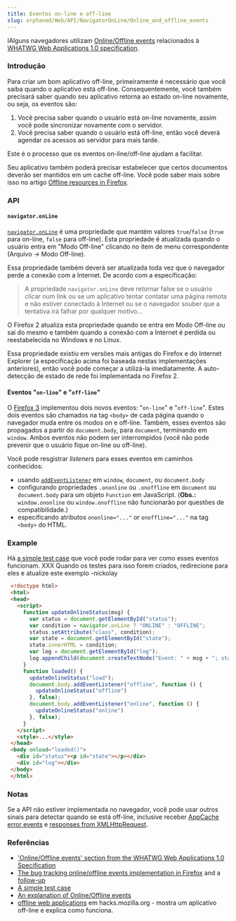 ```yaml
---
title: Eventos on-line e off-line
slug: orphaned/Web/API/NavigatorOnLine/Online_and_offline_events
---
```


IAlguns navegadores utilizam [Online/Offline events](http://www.whatwg.org/specs/web-apps/current-work/#offline) relacionados à [WHATWG Web Applications 1.0 specification](http://www.whatwg.org/specs/web-apps/current-work/).

### Introdução

Para criar um bom aplicativo off-line, primeiramente é necessário que você saiba quando o aplicativo está off-line. Consequentemente, você também precisará saber quando seu aplicativo retorna ao estado on-line novamente, ou seja, os eventos são:

1. Você precisa saber quando o usuário está on-line novamente, assim você pode sincronizar novamente com o servidor.
2. Você precisa saber quando o usuário está off-line, então você deverá agendar os acessos ao servidor para mais tarde.

Este é o processo que os eventos on-line/off-line ajudam a facilitar.

Seu aplicativo também poderá precisar estabelecer que certos documentos deverão ser mantidos em um cache off-line. Você pode saber mais sobre isso no artigo [Offline resources in Firefox](/en/Offline_resources_in_Firefox "en/Offline_resources_in_Firefox").

### API

#### `navigator.onLine`

[`navigator.onLine`](/en/DOM/window.navigator.onLine "en/DOM/window.navigator.onLine") é uma propriedade que mantém valores `true`/`false` (`true` para on-line, `false` para off-line). Esta propriedade é atualizada quando o usuário entra em "Modo Off-line" clicando no item de menu correspondente (Arquivo -> Modo Off-line).

Essa propriedade também deverá ser atualizada toda vez que o navegador perde a conexão com a Internet. De acordo com a especificação:

> A propriedade `navigator.onLine` deve retornar false se o usuário clicar num link ou se um aplicativo tentar contatar uma página remota e não estiver conectado à Internet ou se o navegador souber que a tentativa irá falhar por qualquer motivo...

O Firefox 2 atualiza esta propriedade quando se entra em Modo Off-line ou sai do mesmo e também quando a conexão com a Internet é perdida ou reestabelecida no Windows e no Linux.

Essa propriedade existiu em versões mais antigas do Firefox e do Internet Explorer (a especificação acima foi baseada nestas implementações anteriores), então você pode começar a utilizá-la imediatamente. A auto-detecção de estado de rede foi implementada no Firefox 2.

#### Eventos "`on-line`" e "`off-line`"

O [Firefox 3](/en/Firefox_3_for_developers "en/Firefox_3_for_developers") implementou dois novos eventos: "`on-line`" e "`off-line`". Estes dois eventos são chamados na tag `<body>` de cada página quando o navegador muda entre os modos on e off-line. Também, esses eventos são propagados a partir do `document.body`, para `document`, terminando em `window`. Ambos eventos não podem ser interrompidos (você não pode prevenir que o usuário fique on-line ou off-line).

Você pode resgistrar _listeners_ para esses eventos em caminhos conhecidos:

- usando [`addEventListener`](/en/DOM/element.addEventListener "en/DOM/element.addEventListener") em `window`, `document`, ou `document.body`
- configurando propriedades `.ononline` ou `.onoffline` em `document` ou `document.body` para um objeto `Function` em JavaScript. (**Obs.:** `window.ononline` ou `window.onoffline` não funcionarão por questões de compatibilidade.)
- especificando atributos `ononline="..."` or `onoffline="..."` na tag `<body>` do HTML.

### Example

Há [a simple test case](https://bugzilla.mozilla.org/attachment.cgi?id=220609) que você pode rodar para ver como esses eventos funcionam. XXX Quando os testes para isso forem criados, redirecione para eles e atualize este exemplo -nickolay

```html
 <!doctype html>
 <html>
 <head>
   <script>
     function updateOnlineStatus(msg) {
       var status = document.getElementById("status");
       var condition = navigator.onLine ? "ONLINE" : "OFFLINE";
       status.setAttribute("class", condition);
       var state = document.getElementById("state");
       state.innerHTML = condition;
       var log = document.getElementById("log");
       log.appendChild(document.createTextNode("Event: " + msg + "; status=" + condition + "\n"));
     }
     function loaded() {
       updateOnlineStatus("load");
       document.body.addEventListener("offline", function () {
         updateOnlineStatus("offline")
       }, false);
       document.body.addEventListener("online", function () {
         updateOnlineStatus("online")
       }, false);
     }
   </script>
   <style>...</style>
 </head>
 <body onload="loaded()">
   <div id="status"><p id="state"></p></div>
   <div id="log"></div>
 </body>
 </html>
```

### Notas

Se a API não estiver implementada no navegador, você pode usar outros sinais para detectar quando se está off-line, inclusive receber [AppCache error events](http://www.html5rocks.com/en/mobile/workingoffthegrid.html#toc-appcache) e [responses from XMLHttpRequest](http://www.html5rocks.com/en/mobile/workingoffthegrid.html#toc-xml-http-request).

### Referências

- ['Online/Offline events' section from the WHATWG Web Applications 1.0 Specification](http://www.whatwg.org/specs/web-apps/current-work/#offline)
- [The bug tracking online/offline events implementation in Firefox](https://bugzilla.mozilla.org/show_bug.cgi?id=336359) and a [follow-up](https://bugzilla.mozilla.org/show_bug.cgi?id=336682)
- [A simple test case](https://bugzilla.mozilla.org/attachment.cgi?id=220609)
- [An explanation of Online/Offline events](http://ejohn.org/blog/offline-events/)
- [offline web applications](http://hacks.mozilla.org/2010/01/offline-web-applications/) em hacks.mozilla.org - mostra um aplicativo off-line e explica como funciona.
